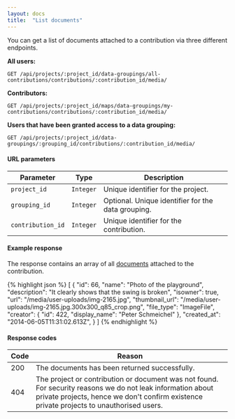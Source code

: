 ```yaml
---
layout: docs
title:  "List documents"
---
```


You can get a list of documents attached to a contribution via three different endpoints.

**All users:**

``````
GET /api/projects/:project_id/data-groupings/all-contributions/contributions/:contribution_id/media/
``````

**Contributors:**

``````
GET /api/projects/:project_id/maps/data-groupings/my-contributions/contributions/:contribution_id/media/
``````

**Users that have been granted access to a data grouping:**

``````
GET /api/projects/:project_id/data-groupings/:grouping_id/contributions/:contribution_id/media/
``````

#### URL parameters

Parameter         | Type        | Description
------------------|-------------|--------------------------------------
`project_id`      | `Integer`   | Unique identifier for the project.
`grouping_id`     | `Integer`   | Optional. Unique identifier for the data grouping.
`contribution_id` | `Integer`   | Unique identifier for the contribution.

#### Example response

The response contains an array of all [documents](document-response.html) attached to the contribution.

{% highlight json %}
[
    {
        "id": 66,
        "name": "Photo of the playground",
        "description": "It clearly shows that the swing is broken",
        "isowner": true,
        "url": "/media/user-uploads/img-2165.jpg",
        "thumbnail_url": "/media/user-uploads/img-2165.jpg.300x300_q85_crop.png",
        "file_type": "ImageFile",
        "creator": {
            "id": 422,
            "display_name": "Peter Schmeichel"
        },
        "created_at": "2014-06-05T11:31:02.613Z",
    }
]
{% endhighlight %}

#### Response codes

Code  |  Reason
------|-----------------------------------------
 200  | The documents has been returned successfully.
 404  | The project or contribution or document was not found. For security reasons we do not leak information about private projects, hence we don't confirm existence private projects to unauthorised users.
